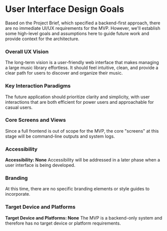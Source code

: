 # User Interface Design Goals
Based on the Project Brief, which specified a backend-first approach, there are no immediate UI/UX requirements for the MVP. However, we'll establish some high-level goals and assumptions here to guide future work and provide context for the architecture.

### **Overall UX Vision**
The long-term vision is a user-friendly web interface that makes managing a large music library effortless. It should feel intuitive, clean, and provide a clear path for users to discover and organize their music.

### **Key Interaction Paradigms**
The future application should prioritize clarity and simplicity, with user interactions that are both efficient for power users and approachable for casual users.

### **Core Screens and Views**
Since a full frontend is out of scope for the MVP, the core "screens" at this stage will be command-line outputs and system logs.

### **Accessibility**
**Accessibility: None**
Accessibility will be addressed in a later phase when a user interface is being developed.

### **Branding**
At this time, there are no specific branding elements or style guides to incorporate.

### **Target Device and Platforms**
**Target Device and Platforms: None**
The MVP is a backend-only system and therefore has no target device or platform requirements.
